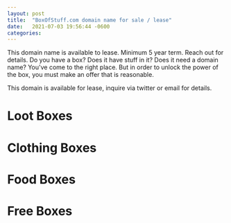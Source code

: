 ```yaml
---
layout: post
title:  "BoxOfStuff.com domain name for sale / lease"
date:   2021-07-03 19:56:44 -0600
categories: 
---
```


This domain name is available to lease. Minimum 5 year term. Reach out for details. Do you have a box? Does it have stuff in it? Does it need a domain name? You've come to the right place. But in order to unlock the power of the box, you must make an offer that is reasonable.

This domain is available for lease, inquire via twitter or email for details.

# Loot Boxes

# Clothing Boxes

# Food Boxes

# Free Boxes